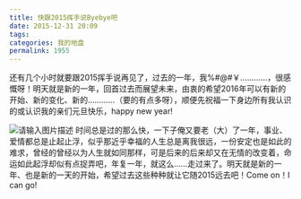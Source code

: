 ```yaml
---
title: 快跟2015挥手说Byebye吧
date: 2015-12-31 20:09
tags: 
categories: 我的地盘
permalink: 1955
---
```


还有几个小时就要跟2015挥手说再见了，过去的一年，我%#@#￥…………，很感慨呀！明天就是新的一年，回首过去而展望未来，由衷的希望2016年可以有新的开始、新的变化、新的…………（要的有点多呀），顺便先祝福一下身边所有我认识的或认识我的亲们元旦快乐，happy new year!
<!--more-->
![请输入图片描述][1]
时间总是过的那么快，一下子俺又要老（大）了一年，事业、爱情都总是止起止浮，似乎那近乎幸福的人生总是离我很远，一份安定也是如此的难求，曾经的曾经以为人生就如同那样，可是后来的后来却又在无情的改变着，命运如此起浮却似有点捉弄吧，年复一年，就这么……走过来了。明天就是新的一年、也是新的一天的开始，希望过去这些种种就让它随2015远去吧！Come on！I can go!


  [1]: https://cdn.uu126.cn/wp-content/uploads/2015/12/20151231170742.jpg
